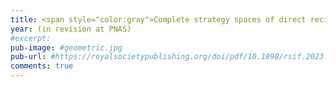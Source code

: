 ```yaml
---
title: <span style="color:gray">Complete strategy spaces of direct reciprocity</span>
year: (in revision at PNAS)
#excerpt:
pub-image: #geometric.jpg
pub-url: #https://royalsocietypublishing.org/doi/pdf/10.1098/rsif.2023.0460
comments: true
---
```



